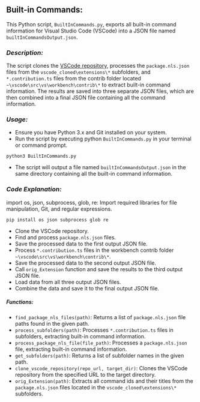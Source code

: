## **Built-in Commands:**
This Python script, `BuiltInCommands.py`, exports all built-in command information for Visual Studio Code (VSCode) into a JSON file named `builtInCommandsOutput.json`.

### *Description:*
The script clones the [VSCode repository](https://github.com/microsoft/vscode), processes the `package.nls.json` files from the `vscode_cloned\extensions\*` subfolders, and `*.contribution.ts` files from the contrib folder located `~\vscode\src\vs\workbench\contrib\*` to extract built-in command information. 
The results are saved into three separate JSON files, which are then combined into a final JSON file containing all the command information.

### *Usage:*
* Ensure you have Python 3.x and Git installed on your system.
* Run the script by executing python `BuiltInCommands.py` in your terminal or command prompt.

 ```
 python3 BuiltInCommands.py
 ``` 
* The script will output a file named `builtInCommandsOutput.json` in the same directory containing all the built-in command information.

### *Code Explanation:*
import os, json, subprocess, glob, re: Import required libraries for file manipulation, Git, and regular expressions.
```
pip install os json subprocess glob re
```
* Clone the VSCode repository.
* Find and process `package.nls.json` files.
* Save the processed data to the first output JSON file.
* Process `*.contribution.ts` files in the workbench contrib folder `~\vscode\src\vs\workbench\contrib\*`.
* Save the processed data to the second output JSON file.
* Call `orig_Extension` function and save the results to the third output JSON file.
* Load data from all three output JSON files.
* Combine the data and save it to the final output JSON file.

##### *Functions:*

* `find_package_nls_files(path)`: Returns a list of `package.nls.json` file paths found in the given path.
* `process_subfolders(path)`: Processes `*.contribution.ts` files in subfolders, extracting built-in command information.
* `process_package_nls_file(file_path)`: Processes a `package.nls.json` file, extracting built-in command information.
* `get_subfolders(path)`: Returns a list of subfolder names in the given path.
* `clone_vscode_repository(repo_url, target_dir)`: Clones the VSCode repository from the specified URL to the target directory.
* `orig_Extension(path)`: Extracts all command ids and their titles from the `package.nls.json` files located in the `vscode_cloned\extensions\*` subfolders.

